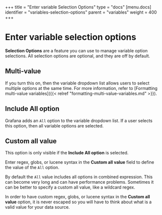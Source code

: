 +++
title = "Enter variable Selection Options"
type = "docs"
[menu.docs]
identifier = "variables-selection-options"
parent = "variables"
weight = 400
+++

# Enter variable selection options

**Selection Options** are a feature you can use to manage variable option selections. All selection options are optional, and they are off by default.

## Multi-value

If you turn this on, then the variable dropdown list allows users to select multiple options at the same time. For more information, refer to [Formatting multi-value variables]({{< relref "formatting-multi-value-variables.md" >}}).

## Include All option

Grafana adds an `All` option to the variable dropdown list. If a user selects this option, then all variable options are selected.

## Custom all value

This option is only visible if the **Include All option** is selected.

Enter regex, globs, or lucene syntax in the **Custom all value** field to define the value of the `All` option.

By default the `All` value includes all options in combined expression. This can become very long and can have performance problems. Sometimes it can be better to specify a custom all value, like a wildcard regex. 

In order to have custom regex, globs, or lucene syntax in the **Custom all value** option, it is never escaped so you will have to think about what is a valid value for your data source.
